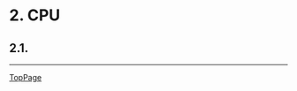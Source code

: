 <style>
body {
    counter-reset: h1;
}
h1 {
    counter-reset: h2;
}
h2 {
    counter-reset: h3;
}
h1:before {
    counter-increment: h1+2;
    content: counter(h1) ". ";
}
h2:before {
    counter-increment: h2;
    content: counter(h1) "." counter(h2) ". ";
}
h3:before {
    counter-increment: h3;
    content: counter(h1) "." counter(h2) "."counter(h3) ". ";
}
</style>

# CPU

## 



***
[TopPage](./README.md)